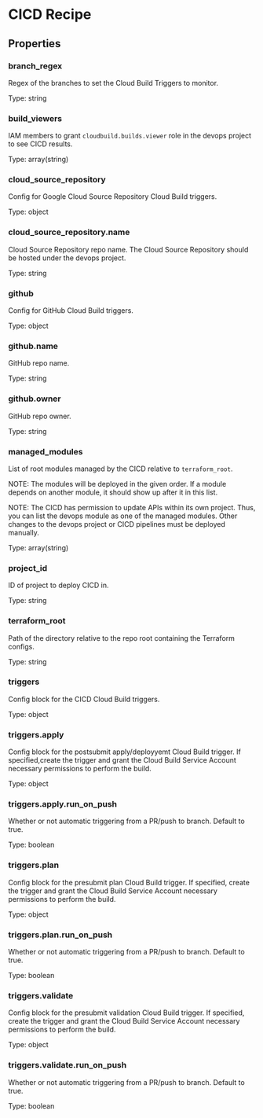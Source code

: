 # CICD Recipe

<!-- These files are auto generated -->

## Properties

### branch_regex

Regex of the branches to set the Cloud Build Triggers to monitor.

Type: string

### build_viewers

IAM members to grant `cloudbuild.builds.viewer` role in the devops project
to see CICD results.

Type: array(string)

### cloud_source_repository

Config for Google Cloud Source Repository Cloud Build triggers.

Type: object

### cloud_source_repository.name

Cloud Source Repository repo name.
The Cloud Source Repository should be hosted under the devops project.

Type: string

### github

Config for GitHub Cloud Build triggers.

Type: object

### github.name

GitHub repo name.

Type: string

### github.owner

GitHub repo owner.

Type: string

### managed_modules

List of root modules managed by the CICD relative to `terraform_root`.

NOTE: The modules will be deployed in the given order. If a module
depends on another module, it should show up after it in this list.

NOTE: The CICD has permission to update APIs within its own project.
Thus, you can list the devops module as one of the managed modules.
Other changes to the devops project or CICD pipelines must be deployed
manually.

Type: array(string)

### project_id

ID of project to deploy CICD in.

Type: string

### terraform_root

Path of the directory relative to the repo root containing the Terraform configs.

Type: string

### triggers

Config block for the CICD Cloud Build triggers.

Type: object

### triggers.apply

Config block for the postsubmit apply/deployyemt Cloud Build trigger.
If specified,create the trigger and grant the Cloud Build Service Account
necessary permissions to perform the build.

Type: object

### triggers.apply.run_on_push

Whether or not automatic triggering from a PR/push to branch. Default to true.

Type: boolean

### triggers.plan

Config block for the presubmit plan Cloud Build trigger.
If specified, create the trigger and grant the Cloud Build Service Account
necessary permissions to perform the build.

Type: object

### triggers.plan.run_on_push

Whether or not automatic triggering from a PR/push to branch. Default to true.

Type: boolean

### triggers.validate

Config block for the presubmit validation Cloud Build trigger. If specified, create
the trigger and grant the Cloud Build Service Account necessary permissions to
perform the build.

Type: object

### triggers.validate.run_on_push

Whether or not automatic triggering from a PR/push to branch. Default to true.

Type: boolean
